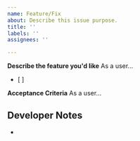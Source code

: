 ```yaml
---
name: Feature/Fix
about: Describe this issue purpose.
title: ''
labels: ''
assignees: ''

---
```


**Describe the feature you'd like**
As a user... 
- [ ] 

**Acceptance Criteria**
As a user...

**Developer Notes**
- 
-
